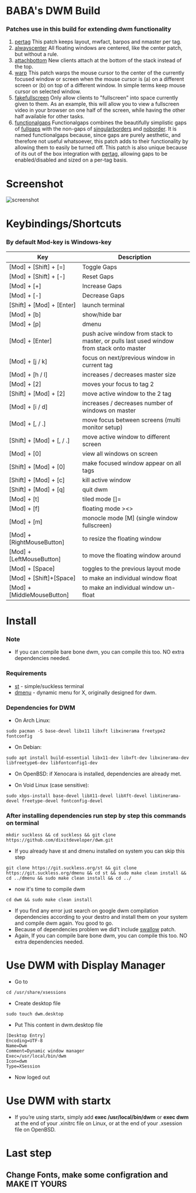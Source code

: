 # BABA's DWM Build
### Patches use in this build for extending dwm functionality
1. [pertag](https://dwm.suckless.org/patches/pertag/) This patch keeps layout, mwfact, barpos and nmaster per tag.  
2. [alwayscenter](https://dwm.suckless.org/patches/alwayscenter/) All floating windows are centered, like the center patch, but without a rule.  
3. [attachbottom](https://dwm.suckless.org/patches/attachbottom/) New clients attach at the bottom of the stack instead of the top.  
4. [warp](https://dwm.suckless.org/patches/warp/) This patch warps the mouse cursor to the center of the currently focused window or screen when the mouse cursor is (a) on a different screen or (b) on top of a different window. In simple terms keep mouse cursor on selected window.  
5. [fakefullscreen](https://dwm.suckless.org/patches/fakefullscreen/) Only allow clients to "fullscreen" into space currently given to them. As an example, this will allow you to view a fullscreen video in your browser on one half of the screen, while having the other half available for other tasks.  
6. [functionalgaps](https://dwm.suckless.org/patches/functionalgaps/) Functionalgaps combines the beautifully simplistic gaps of [fullgaps](https://dwm.suckless.org/patches/fullgaps/) with the non-gaps of [singularborders](https://dwm.suckless.org/patches/singularborders/) and [noborder](https://dwm.suckless.org/patches/noborder/). It is named functionalgaps because, since gaps are purely aesthetic, and therefore not useful whatsoever, this patch adds to their functionality by allowing them to easily be turned off. This patch is also unique because of its out of the box integration with [pertag](https://dwm.suckless.org/patches/pertag/), allowing gaps to be enabled/disabled and sized on a per-tag basis.  

# Screenshot
![screenshot](https://user-images.githubusercontent.com/100849131/188226247-c7b77536-93db-4f7b-9a0b-867efa799477.png)

# Keybindings/Shortcuts
### By default Mod-key is Windows-key
| Key | Description |
| --- | --- |
|[Mod] + [Shift] + [=]|Toggle Gaps|
|[Mod] + [Shift] + [-]|Reset Gaps|
|[Mod] + [+]|Increase Gaps|
|[Mod] + [-]|Decrease Gaps|
|[Shift] + [Mod] + [Enter]|launch terminal|
|[Mod] + [b]|show/hide bar|
|[Mod] + [p]|dmenu|
|[Mod] + [Enter]|push acive window from stack to master, or pulls last used window from stack onto master|
|[Mod] + [j / k]|focus on next/previous window in current tag|
|[Mod] + [h / l]|increases / decreases master size|
|[Mod] + [2]|moves your focus to tag 2|
|[Shift] + [Mod] + [2]|move active window to the 2 tag|
|[Mod] + [i / d]|increases / decreases number of windows on master|
|[Mod] + [, / .]|move focus between screens (multi monitor setup)|
|[Shift] + [Mod] + [, / .]|move active window to different screen|
|[Mod] + [0]|view all windows on screen|
|[Shift] + [Mod] + [0]|make focused window appear on all tags|
|[Shift] + [Mod] + [c]|kill active window|
|[Shift] + [Mod] + [q]|quit dwm|
|[Mod] + [t]|tiled mode []=|
|[Mod] + [f]|floating mode ><>|
|[Mod] + [m]|monocle mode [M] (single window fullscreen)|
|[Mod] + [RightMouseButton]|to resize the floating window|
|[Mod] + [LeftMouseButton]|to move the floating window around|
|[Mod] + [Space]|toggles to the previous layout mode|
|[Mod] + [Shift]+[Space]|to make an individual window float|
|[Mod] + [MiddleMouseButton]|to make an individual window un-float|

# Install
### Note
- If you can compile bare bone dwm, you can compile this too. NO extra dependencies needed.
### Requirements
- [st](https://st.suckless.org/) - simple/suckless terminal  
- [dmenu](https://tools.suckless.org/dmenu/) - dynamic menu for X, originally designed for dwm.

### Dependencies for DWM
- On Arch Linux:

```
sudo pacman -S base-devel libx11 libxft libxinerama freetype2 fontconfig
```

- On Debian:

```
sudo apt install build-essential libx11-dev libxft-dev libxinerama-dev libfreetype6-dev libfontconfig1-dev
```

- On OpenBSD:
if Xenocara is installed, dependencies are already met.

- On Void Linux (case sensitive):

```
sudo xbps-install base-devel libX11-devel libXft-devel libXinerama-devel freetype-devel fontconfig-devel
```

### After installing dependencies run step by step this commands on terminal

```
mkdir suckless && cd suckless && git clone https://github.com/dixitdeveloper/dwm.git
```

- If you already have st and dmenu installed on system you can skip this step

```
git clone https://git.suckless.org/st && git clone https://git.suckless.org/dmenu && cd st && sudo make clean install && cd ../dmenu && sudo make clean install && cd ../
```
- now it's time to compile dwm

```
cd dwm && sudo make clean install
```

- If you find any error just search on google dwm compilation dependencies according to your destro and install them on your system and compile dwm again. You good to go.
- Because of dependencies problem we did't include [swallow](https://dwm.suckless.org/patches/swallow/) patch.
- Again, If you can compile bare bone dwm, you can compile this too. NO extra dependencies needed.

# Use DWM with Display Manager

- Go to
 
```
cd /usr/share/xsessions
```

- Create desktop file

```
sudo touch dwm.desktop
```

- Put This content in dwm.desktop file

```
[Desktop Entry]
Encoding=UTF-8
Name=Dwm
Comment=Dynamic window manager
Exec=/usr/local/bin/dwm
Icon=dwm
Type=XSession
```
- Now loged out

# Use DWM with startx
- If you’re using startx, simply add **exec /usr/local/bin/dwm** or **exec dwm** at the end of your .xinitrc file on Linux, or at the end of your .xsession file on OpenBSD.

# Last step
## Change Fonts, make some configration and MAKE IT YOURS
